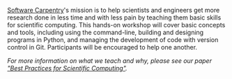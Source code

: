 [Software Carpentry](http://software-carpentry.org/)'s mission is to help scientists and engineers get 
more research done in less time and with less pain by teaching them basic skills for scientific computing. 
This hands-on workshop will cover basic concepts and tools, including using the command-line, building and 
designing programs in Python, and managing the development of code with version control in Git. 
Participants will be encouraged to help one another.

*For more information on what we teach and why, please see our paper 
["Best Practices for Scientific Computing"](http://journals.plos.org/plosbiology/article?id=10.1371/journal.pbio.1001745).*
